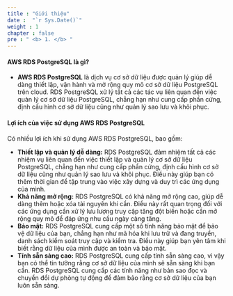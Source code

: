 ```yaml
---
title : "Giới thiệu"
date :  "`r Sys.Date()`" 
weight : 1 
chapter : false
pre : " <b> 1. </b> "
---
```

#### AWS RDS PostgreSQL là gì?

- **AWS RDS PostgreSQL** là dịch vụ cơ sở dữ liệu được quản lý giúp dễ dàng thiết lập, vận hành và mở rộng quy mô cơ sở dữ liệu PostgreSQL trên cloud. RDS PostgreSQL xử lý tất cả các tác vụ liên quan đến việc quản lý cơ sở dữ liệu PostgreSQL, chẳng hạn như cung cấp phần cứng, định cấu hình cơ sở dữ liệu cũng như quản lý sao lưu và khôi phục.
#### Lợi ích của việc sử dụng AWS RDS PostgreSQL

Có nhiều lợi ích khi sử dụng AWS RDS PostgreSQL, bao gồm:

- **Thiết lập và quản lý dễ dàng:** RDS PostgreSQL đảm nhiệm tất cả các nhiệm vụ liên quan đến việc thiết lập và quản lý cơ sở dữ liệu PostgreSQL, chẳng hạn như cung cấp phần cứng, định cấu hình cơ sở dữ liệu cũng như quản lý sao lưu và khôi phục. Điều này giúp bạn có thêm thời gian để tập trung vào việc xây dựng và duy trì các ứng dụng của mình.
- **Khả năng mở rộng:** RDS PostgreSQL có khả năng mở rộng cao, giúp dễ dàng thêm hoặc xóa tài nguyên khi cần. Điều này rất quan trọng đối với các ứng dụng cần xử lý lưu lượng truy cập tăng đột biến hoặc cần mở rộng quy mô để đáp ứng nhu cầu ngày càng tăng.
- **Bảo mật:** RDS PostgreSQL cung cấp một số tính năng bảo mật để bảo vệ dữ liệu của bạn, chẳng hạn như mã hóa khi lưu trữ và đang truyền, danh sách kiểm soát truy cập và kiểm tra. Điều này giúp bạn yên tâm khi biết rằng dữ liệu của mình được an toàn và bảo mật.
- **Tính sẵn sàng cao:** RDS PostgreSQL cung cấp tính sẵn sàng cao, vì vậy bạn có thể tin tưởng rằng cơ sở dữ liệu của mình sẽ sẵn sàng khi bạn cần. RDS PostgreSQL cung cấp các tính năng như bản sao đọc và chuyển đổi dự phòng tự động để đảm bảo rằng cơ sở dữ liệu của bạn luôn sẵn sàng.